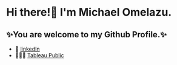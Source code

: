 # Hi there!👋 I'm Michael Omelazu.
## ✨You are welcome to my Github Profile.✨

<!--
**michael-ome/michael-ome** is a ✨ _special_ ✨ repository because its `README.md` (this file) appears on your GitHub profile.

Here are some ideas to get you started:

- 🔭 I’m currently working on ...
- 🌱 I’m currently learning ...
- 👯 I’m looking to collaborate on ...
- 🤔 I’m looking for help with ...
- 💬 Ask me about ...
- 📫 How to reach me: ...
- 😄 Pronouns: ...
- ⚡ Fun fact: ...
-->
- 🔗 [linkedIn](www.linkedin.com/in/michael-omelazu)
- 👨🏾‍💻 [Tableau Public](https://public.tableau.com/app/profile/michael.omelazu)
